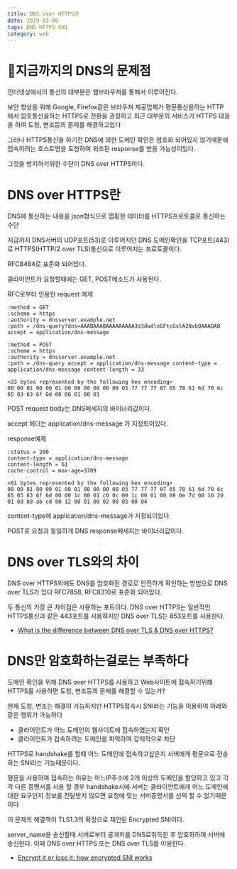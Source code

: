 ```yaml
---
title: DNS over HTTPS란
date: 2019-03-06
tags: DNS HTTPS SNI
category: web
---
```


# 지금까지의 DNS의 문제점
인터넷상에서의 통신의 대부분은 웹브라우져를 통해서 이루어진다.

보안 향상을 위해 Google, Firefox같은 브라우져 제공업체가 평문통신을하는 HTTP 에서 암호통신을하는 HTTPS로 전환을 권장하고 최근 대부분의 서비스가 HTTPS 대응을 하여 도청, 변조등의 문제를 해결하고있다

그러나 HTTPS통신을 하기전 DNS에 의한 도메인 확인은 암호화 되어있지 않기때문에 접속하려는 호스트명을 도청하여 위조된 response를 받을 가능성이있다.

그것을 방지하기위한 수단이 DNS over HTTPS이다.

# DNS over HTTPS란
DNS에 통신하는 내용을 json형식으로 맵핑한 테이터를 HTTPS프로토콜로 통신하는 수단

지금까지 DNS서버의 UDP포트(53)로 이루어지던 DNS 도메인확인을 TCP포트(443)로 HTTPS(HTTP/2 over TLS)통신으로 이루어지는 프로토콜이다.

RFC8484로 표준화 되어있다.

클라이언트가 요청할때에는 GET, POST메소드가 사용된다.

RFC로부터 인용한 request 예제
```
:method = GET 
:scheme = https 
:authority = dnsserver.example.net 
:path = /dns-query?dns=AAABAAABAAAAAAAAA3d3dwdleGFtcGxlA2NvbQAAAQAB accept = application/dns-message
```
```
:method = POST 
:scheme = https 
:authority = dnsserver.example.net 
:path = /dns-query accept = application/dns-message content-type = application/dns-message content-length = 33 

<33 bytes represented by the following hex encoding> 
00 00 01 00 00 01 00 00 00 00 00 00 03 77 77 77 07 65 78 61 6d 70 6c 65 03 63 6f 6d 00 00 01 00 01
```
POST request body는 DNS메세지의 바이너리값이다.

accept 헤더는 application/dns-message 가 지정되이있다.

response예제
```
:status = 200 
content-type = application/dns-message 
content-length = 61 
cache-control = max-age=3709 

<61 bytes represented by the following hex encoding> 
00 00 81 80 00 01 00 01 00 00 00 00 03 77 77 77 07 65 78 61 6d 70 6c 65 03 63 6f 6d 00 00 1c 00 01 c0 0c 00 1c 00 01 00 00 0e 7d 00 10 20 01 0d b8 ab cd 00 12 00 01 00 02 00 03 00 04
```
content-type에 application/dns-message가 지정되이있다.

POST로 요청과 동일하게 DNS response메세지는 바이너리값이다.


# DNS over TLS와의 차이
DNS over HTTPS외에도 DNS를 암호화된 경로로 안전하게 확인하는 방법으로 DNS over TLS가 있다
RFC7858, RFC8310로 표준화 되어있다.

두 통신의 가장 큰 차이점은 사용하는 포트이다.
DNS over HTTPS는 일반적인 HTTPS통신과 같은 443포트를 사용하지만 DNS over TLS는 853포트를 사용한다.

- [What is the difference between DNS over TLS & DNS over HTTPS? ](https://www.thesslstore.com/blog/dns-over-tls-vs-dns-over-https/)

# DNS만 암호화하는걸로는 부족하다
도메인 확인을 위해 DNS over HTTPS를 사용하고 Web사이트에 접속하기위해 HTTPS를 사용하면 도청, 변조등의 문제를 해결할 수 있는가?

현재 도청, 변조는 해결이 가능하지만 HTTPS접속시 SNI라는 기능을 이용하여 아래와 같은 행위가 가능하다 
* 클라이언트가 어느 도메인의 웹사이트에 접속하였는지 확인
* 클라이언트가 접속하려는 도메인을 파악하여 강제적으로 차단

HTTPS로 handshake를 할때 어느 도메인에 접속하고싶은지 서버에게 평문으로 전송하는 SNI라는 기능때문이다.

평문을 사용하여 접속하는 이유는 어느IP주소에 2개 이상의 도메인을 할당하고 있고 각각 다른 증명서를 사용 할 경우
handshake시에 서버는 클라이언트에게 어느 도메인에 대한 요구인지 정보를 전달받지 않으면 요청에 맞는 서버증명서를 선택 할 수 없기때문이다

이 문제의 해결책이 TLS1.3의 확장으로 제안된 Encrypted SNI이다.

server_name을 송신할때 서버로부터 공개키를 DNS로취득한 후 암호화하여 서버에 송신한다. 이때 DNS over HTTPS 또는 DNS over TLS를 이용한다.

- [Encrypt it or lose it: how encrypted SNI works
](https://blog.cloudflare.com/encrypted-sni/)
